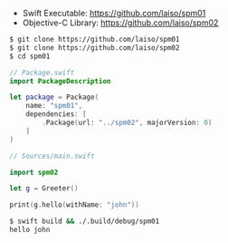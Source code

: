 - Swift Executable: https://github.com/laiso/spm01
- Objective-C Library: https://github.com/laiso/spm02

```bash
$ git clone https://github.com/laiso/spm01
$ git clone https://github.com/laiso/spm02
$ cd spm01
```

```swift
// Package.swift
import PackageDescription

let package = Package(
    name: "spm01",
    dependencies: [
        .Package(url: "../spm02", majorVersion: 0)
    ]
)
```

```swift
// Sources/main.swift

import spm02

let g = Greeter()

print(g.hello(withName: "john"))
```

```bash
$ swift build && ./.build/debug/spm01
hello john
```
